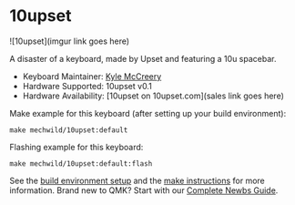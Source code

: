 # 10upset

![10upset](imgur link goes here)

A disaster of a keyboard, made by Upset and featuring a 10u spacebar.

* Keyboard Maintainer: [Kyle McCreery](https://github.com/kylemccreery)
* Hardware Supported: 10upset v0.1
* Hardware Availability: [10upset on 10upset.com](sales link goes here)

Make example for this keyboard (after setting up your build environment):

    make mechwild/10upset:default

Flashing example for this keyboard:

    make mechwild/10upset:default:flash

See the [build environment setup](https://docs.qmk.fm/#/getting_started_build_tools) and the [make instructions](https://docs.qmk.fm/#/getting_started_make_guide) for more information. Brand new to QMK? Start with our [Complete Newbs Guide](https://docs.qmk.fm/#/newbs).
